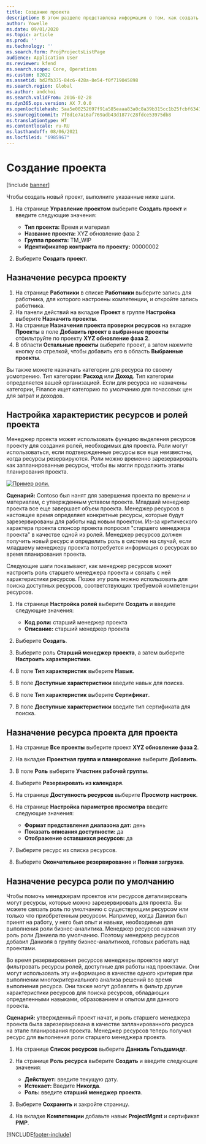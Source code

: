 ```yaml
---
title: Создание проекта
description: В этом разделе представлена информация о том, как создать новый проект.
author: Yowelle
ms.date: 09/01/2020
ms.topic: article
ms.prod: ''
ms.technology: ''
ms.search.form: ProjProjectsListPage
audience: Application User
ms.reviewer: kfend
ms.search.scope: Core, Operations
ms.custom: 82022
ms.assetid: bd2fb375-84c6-428a-8e54-f0f719045898
ms.search.region: Global
ms.author: andchoi
ms.search.validFrom: 2016-02-28
ms.dyn365.ops.version: AX 7.0.0
ms.openlocfilehash: 5aa5e00252697f91a585eaaa83a0c8a39b315cc1b25fcbf6343fdf2ce31a824e
ms.sourcegitcommit: 7f8d1e7a16af769adb43d1877c28fdce53975db8
ms.translationtype: HT
ms.contentlocale: ru-RU
ms.lasthandoff: 08/06/2021
ms.locfileid: "6985967"
---
```

# <a name="create-a-new-project"></a>Создание проекта

[!include [banner](../includes/banner.md)]

Чтобы создать новый проект, выполните указанные ниже шаги.

1. На странице **Управление проектом** выберите **Создать проект** и введите следующие значения:

    - **Тип проекта:** Время и материал
    - **Название проекта:** XYZ обновление фаза 2
    - **Группа проекта:** TM\_WIP
    - **Идентификатор контракта по проекту:** 00000002

2. Выберите **Создать проект**.

## <a name="assign-a-resource-to-a-project"></a>Назначение ресурса проекту

1. На странице **Работники** в списке **Работники** выберите запись для работника, для которого настроены компетенции, и откройте запись работника.
2. На панели действий на вкладке **Проект** в группе **Настройка** выберите **Назначить проекты**.
3. На странице **Назначения проекта проверки ресурсов** на вкладке **Проекты** в поле **Добавить проект в выбранные проекты** отфильтруйте по проекту **XYZ обновление фаза 2**.
4. В области **Остальные проекты** выберите проект, а затем нажмите кнопку со стрелкой, чтобы добавить его в область **Выбранные проекты**.

Вы также можете назначать категории для ресурса по своему усмотрению. Тип категории: **Расход** или **Доход**. Тип категории определяется вашей организацией. Если для ресурса не назначены категории, Finance ищет категорию по умолчанию для почасовых цен для затрат и доходов.

## <a name="set-up-project-resource-and-role-characteristics"></a>Настройка характеристик ресурсов и ролей проекта

Менеджер проекта может использовать функцию выделения ресурсов проекту для создания ролей, необходимых для проекта. Роли могут использоваться, если подтвержденные ресурсы все еще неизвестны, когда ресурсы резервируются. Роли можно временно зарезервировать как запланированные ресурсы, чтобы вы могли продолжить этапы планирования проекта.

[![Пример роли.](./media/projectresourcing05.jpg)](./media/projectresourcing05.jpg) 

**Сценарий:** Contoso был нанят для завершения проекта по времени и материалам, с утвержденным уставом проекта. Младший менеджер проекта все еще завершает объем проекта. Менеджер ресурсов в настоящее время определяет конкретные ресурсы, которые будут зарезервированы для работы над новым проектом. Из-за критического характера проекта спонсор проекта попросил "старшего менеджера проекта" в качестве одной из ролей. Менеджер ресурсов должен получить новый ресурс и определить роль в системе на случай, если младшему менеджеру проекта потребуется информация о ресурсах во время планирования проекта.

Следующие шаги показывают, как менеджер ресурсов может настроить роль старшего менеджера проекта и связать с ней характеристики ресурсов. Позже эту роль можно использовать для поиска доступных ресурсов, соответствующих требуемой компетенции ресурсов.

1. На странице **Настройка ролей** выберите **Создать** и введите следующие значения:

    - **Код роли:** старший менеджер проекта
    - **Описание:** старший менеджер проекта

2. Выберите **Создать**.
3. Выберите роль **Старший менеджер проекта**, а затем выберите **Настроить характеристики**.
4. В поле **Тип характеристик** выберите **Навык**.
5. В поле **Доступные характеристики** введите навык для поиска.
6. В поле **Тип характеристик** выберите **Сертификат**.
7. В поле **Доступные характеристики** введите тип сертификата для поиска.

## <a name="assign-a-project-resource-to-a-project"></a>Назначение ресурса проекта для проекта

1. На странице **Все проекты** выберите проект **XYZ обновление фаза 2**.
2. На вкладке **Проектная группа и планирование** выберите **Добавить**.
3. В поле **Роль** выберите **Участник рабочей группы**.
4. Выберите **Резервировать из календаря**.
5. На странице **Доступность ресурсов** выберите **Просмотр настроек**.
6. На странице **Настройка параметров просмотра** введите следующие значения:

    - **Формат представления диапазона дат:** день
    - **Показать описания доступности:** да
    - **Отображение оставшихся ресурсов:** да

7. Выберите ресурс из списка ресурсов.
8. Выберите **Окончательное резервирование** и **Полная загрузка**.

## <a name="assign-a-resource-to-a-default-role"></a>Назначение ресурса роли по умолчанию

Чтобы помочь менеджерам проектов или ресурсов детализировать могут ресурсы, которые можно зарезервировать для проекта. Вы можете связать роль по умолчанию с существующим ресурсом или только что приобретенным ресурсом. Например, когда Даниэл был принят на работу, у него был опыт и навыки, необходимые для выполнения роли бизнес-аналитика. Менеджер ресурсов назначил эту роль роли Дэниела по умолчанию. Поэтому менеджер ресурсов добавил Даниэля в группу бизнес-аналитиков, готовых работать над проектами.

Во время резервирования ресурсов менеджеры проектов могут фильтровать ресурсы ролей, доступные для работы над проектами. Они могут использовать эту информацию в качестве одного критерия при выполнении многокритериального анализа решений во время выполнения ресурса. Они также могут добавлять в фильтр другие характеристики ресурсов для поиска ресурсов, обладающих определенными навыками, образованием и опытом для данного проекта.

**Сценарий:** утвержденный проект начат, и роль старшего менеджера проекта была зарезервирована в качестве запланированного ресурса на этапе планирования проекта. Менеджер ресурсов теперь получил ресурс для выполнения роли старшего менеджера проекта.

1. На странице **Список ресурсов** выберите **Даниэль Гольдшмидт**.
2. На странице **Роль ресурса** выберите **Создать** и введите следующие значения:

    - **Действует:** введите текущую дату.
    - **Истекает:** Введите **Никогда**.
    - **Роль:** введите **старший менеджер проекта**.

3. Выберите **Сохранить** и закройте страницу.
4. На вкладке **Компетенции** добавьте навык **ProjectMgmt** и сертификат **PMP**.


[!INCLUDE[footer-include](../includes/footer-banner.md)]